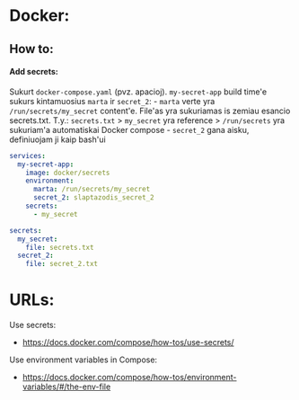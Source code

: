# Docker:

## How to:
#### Add secrets:
Sukurt `docker-compose.yaml` (pvz. apacioj). `my-secret-app` build time'e sukurs kintamuosius `marta` ir `secret_2`:
    - `marta` verte yra `/run/secrets/my_secret` content'e. File'as yra sukuriamas is zemiau esancio secrets.txt. T.y.: `secrets.txt` > `my_secret` yra reference > `/run/secrets` yra sukuriam'a automatiskai Docker compose
    - `secret_2` gana aisku, definiuojam ji kaip bash'ui

```yaml
services:
  my-secret-app:
    image: docker/secrets
    environment:
      marta: /run/secrets/my_secret
      secret_2: slaptazodis_secret_2
    secrets:
      - my_secret

secrets:
  my_secret:
    file: secrets.txt
  secret_2:
    file: secret_2.txt
```

# URLs:
Use secrets: 
- https://docs.docker.com/compose/how-tos/use-secrets/

Use environment variables in Compose:
- https://docs.docker.com/compose/how-tos/environment-variables/#/the-env-file

